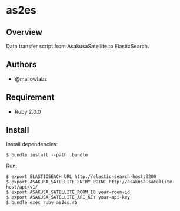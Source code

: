 as2es
===================

Overview
----------------

Data transfer script from AsakusaSatellite to ElasticSearch.

Authors
----------------

 * @mallowlabs

Requirement
----------------

 * Ruby 2.0.0

Install
----------------

Install dependencies:

    $ bundle install --path .bundle

Run:

    $ export ELASTICSEACH_URL http://elastic-search-host:9200
    $ export ASAKUSA_SATELLITE_ENTRY_POINT http://asakusa-satellite-host/api/v1/
    $ export ASAKUSA_SATELLITE_ROOM_ID your-room-id
    $ export ASAKUSA_SATELLITE_API_KEY your-api-key
    $ bundle exec ruby as2es.rb


